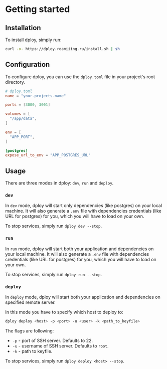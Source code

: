 ---
---

# Getting started

## Installation

To install dploy, simply run:

```bash
curl -o- https://dploy.roamiiing.ru/install.sh | sh
```

## Configuration

To configure dploy, you can use the `dploy.toml` file in your project's root directory.

```toml
# dploy.toml
name = "your-projects-name"

ports = [3000, 3001]

volumes = [
  "/app/data",
]

env = [
  "APP_PORT",
]

[postgres]
expose_url_to_env = "APP_POSTGRES_URL"
```

## Usage

There are three modes in dploy: `dev`, `run` and `deploy`.

### `dev`

In `dev` mode, dploy will start only dependencies (like postgres) on your local machine. It will also generate a `.env` file with dependencies credentials (like URL for postgres) for you, which you will have to load on your own.

To stop services, simply run `dploy dev --stop`.

### `run`

In `run` mode, dploy will start both your application and dependencies on your local machine. It will also generate a `.env` file with dependencies credentials (like URL for postgres) for you, which you will have to load on your own.

To stop services, simply run `dploy run --stop`.

### `deploy`

In `deploy` mode, dploy will start both your application and dependencies on specified remote server.

In this mode you have to specify which host to deploy to:

```bash
dploy deploy <host> -p <port> -u <user> -k <path_to_keyfile>
```

The flags are following:

- `-p` - port of SSH server. Defaults to 22.
- `-u` - username of SSH server. Defaults to `root`.
- `-k` - path to keyfile.

To stop services, simply run `dploy deploy <host> --stop`.
